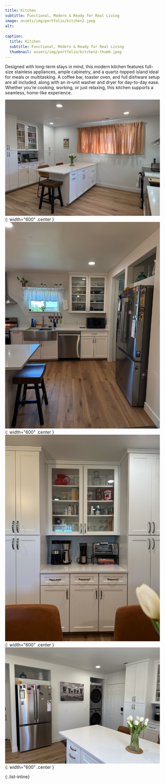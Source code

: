 ```yaml
---
title: Kitchen
subtitle: Functional, Modern & Ready for Real Living
image: assets/img/portfolio/kitchen2.jpeg
alt: 

caption:
  title: Kitchen
  subtitle: Functional, Modern & Ready for Real Living
  thumbnail: assets/img/portfolio/kitchen2-thumb.jpeg
---
```


Designed with long-term stays in mind, this modern kitchen features full-size stainless appliances, ample cabinetry, and a quartz-topped island ideal for meals or multitasking. A coffee bar, toaster oven, and full dishware setup are all included, along with an in-unit washer and dryer for day-to-day ease. Whether you’re cooking, working, or just relaxing, this kitchen supports a seamless, home-like experience.

![Alt text](assets/img/portfolio/kitchen1.jpeg){: width="600" .center }
![Alt text](assets/img/portfolio/kitchen3.jpeg){: width="600" .center }
![Alt text](assets/img/portfolio/kitchen4.jpeg){: width="600" .center }
![Alt text](assets/img/portfolio/kitchen5.jpeg){: width="600" .center }

{:.list-inline}
